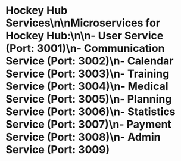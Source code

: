 # Hockey Hub Services\n\nMicroservices for Hockey Hub:\n\n- User Service (Port: 3001)\n- Communication Service (Port: 3002)\n- Calendar Service (Port: 3003)\n- Training Service (Port: 3004)\n- Medical Service (Port: 3005)\n- Planning Service (Port: 3006)\n- Statistics Service (Port: 3007)\n- Payment Service (Port: 3008)\n- Admin Service (Port: 3009)
